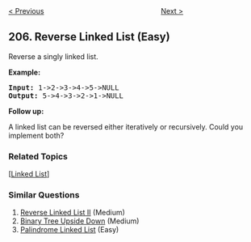 <!--|This file generated by command(leetcode description); DO NOT EDIT.    |-->
<!--+----------------------------------------------------------------------+-->
<!--|@author    Openset <openset.wang@gmail.com>                           |-->
<!--|@link      https://github.com/openset                                 |-->
<!--|@home      https://github.com/openset/leetcode                        |-->
<!--+----------------------------------------------------------------------+-->

[< Previous](https://github.com/openset/leetcode/tree/master/problems/isomorphic-strings "Isomorphic Strings")
　　　　　　　　　　　　　　　　
[Next >](https://github.com/openset/leetcode/tree/master/problems/course-schedule "Course Schedule")

## 206. Reverse Linked List (Easy)

<p>Reverse a singly linked list.</p>

<p><strong>Example:</strong></p>

<pre>
<strong>Input:</strong> 1-&gt;2-&gt;3-&gt;4-&gt;5-&gt;NULL
<strong>Output:</strong> 5-&gt;4-&gt;3-&gt;2-&gt;1-&gt;NULL
</pre>

<p><b>Follow up:</b></p>

<p>A linked list can be reversed either iteratively or recursively. Could you implement both?</p>

### Related Topics
  [[Linked List](https://github.com/openset/leetcode/tree/master/tag/linked-list/README.md)]

### Similar Questions
  1. [Reverse Linked List II](https://github.com/openset/leetcode/tree/master/problems/reverse-linked-list-ii) (Medium)
  1. [Binary Tree Upside Down](https://github.com/openset/leetcode/tree/master/problems/binary-tree-upside-down) (Medium)
  1. [Palindrome Linked List](https://github.com/openset/leetcode/tree/master/problems/palindrome-linked-list) (Easy)
